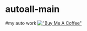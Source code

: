 # autoall-main

#my auto work
[!["Buy Me A Coffee"](https://www.buymeacoffee.com/assets/img/custom_images/orange_img.png)](https://www.buymeacoffee.com/elsfa7110)
